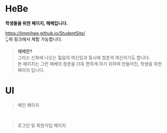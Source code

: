 # HeBe
**학생들을 위한 페이지, 헤베입니다.**

https://limmihee.github.io/StudentSite/<br>
👆위 링크에서 체험 가능합니다.

> **헤베란?** <br>
그리스 신화에 나오는 젊음의 여신임과 동시에 청춘의 여신이기도 합니다.<br>
본 페이지는 그런 헤베의 청춘을 더욱 편하게 하기 위하여 만들어진, 학생을 위한 페이지 입니다.


# UI
> 메인 페이지<br>

<br>

> 로그인 및 회원가입 페이지<br>



